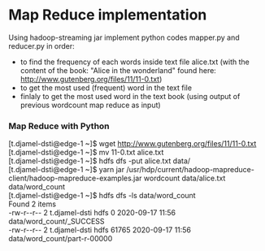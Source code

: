 # Map Reduce implementation 
Using hadoop-streaming jar implement python codes mapper.py and reducer.py in order:
  * to find the frequency of each words inside text file alice.txt (with the content of the book: "Alice in the wonderland" found here: http://www.gutenberg.org/files/11/11-0.txt)
  * to get the most used (frequent) word in the text file
  * finlaly to get the most used word in the text book (using output of previous wordcount map reduce as input)
  
### Map Reduce with Python
[t.djamel-dsti@edge-1 ~]$ wget http://www.gutenberg.org/files/11/11-0.txt  
[t.djamel-dsti@edge-1 ~]$ mv 11-0.txt alice.txt   
[t.djamel-dsti@edge-1 ~]$  hdfs dfs -put alice.txt data/  
[t.djamel-dsti@edge-1 ~]$ yarn jar /usr/hdp/current/hadoop-mapreduce-client/hadoop-mapreduce-examples.jar wordcount data/alice.txt data/word_count  
[t.djamel-dsti@edge-1 ~]$ hdfs dfs -ls data/word_count  
Found 2 items  
-rw-r--r--   2 t.djamel-dsti hdfs          0 2020-09-17 11:56 data/word_count/_SUCCESS  
-rw-r--r--   2 t.djamel-dsti hdfs      61765 2020-09-17 11:56 data/word_count/part-r-00000  


